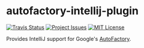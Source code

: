 # autofactory-intellij-plugin
[![Travis Status](https://img.shields.io/travis/matan129/autofactory-intellij-plugin/develop.svg)](https://travis-ci.org/matan129/autofactory-intellij-plugin.svg?branch=develop) [![Project Issues](https://img.shields.io/github/issues/matan129/autofactory-intellij-plugin.svg)](https://github.com/matan129/autofactory-intellij-plugin/issues) [![MIT License](https://img.shields.io/badge/license-MIT-blue.svg)](https://raw.githubusercontent.com/matan129/autofactory-intellij-plugin/develop/LICENSE)

Provides IntelliJ support for Google's [AutoFactory](https://github.com/google/auto/tree/master/factory).

